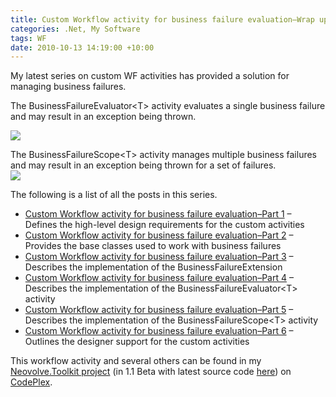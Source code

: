 ```yaml
---
title: Custom Workflow activity for business failure evaluation–Wrap up
categories: .Net, My Software
tags: WF
date: 2010-10-13 14:19:00 +10:00
---
```


My latest series on custom WF activities has provided a solution for managing business failures.   

The BusinessFailureEvaluator&lt;T&gt; activity evaluates a single business failure and may result in an exception being thrown.  

![][0]

The BusinessFailureScope&lt;T&gt; activity manages multiple business failures and may result in an exception being thrown for a set of failures.  
![][1]

<!--more-->

The following is a list of all the posts in this series.

* [Custom Workflow activity for business failure evaluation–Part 1][2] – Defines the high-level design requirements for the custom activities
* [Custom Workflow activity for business failure evaluation–Part 2][3] – Provides the base classes used to work with business failures
* [Custom Workflow activity for business failure evaluation–Part 3][4] – Describes the implementation of the BusinessFailureExtension
* [Custom Workflow activity for business failure evaluation–Part 4][5] – Describes the implementation of the BusinessFailureEvaluator&lt;T&gt; activity
* [Custom Workflow activity for business failure evaluation–Part 5][6] – Describes the implementation of the BusinessFailureScope&lt;T&gt; activity
* [Custom Workflow activity for business failure evaluation–Part 6][7] – Outlines the designer support for the custom activities 

This workflow activity and several others can be found in my [Neovolve.Toolkit project][8] (in 1.1 Beta with latest source code [here][9]) on [CodePlex][10]. 

[0]: /files/image_46.png
[1]: /files/image_45.png
[2]: /2010/10/11/custom-workflow-activity-for-business-failure-evaluatione28093part-1/
[3]: /2010/10/12/custom-workflow-activity-for-business-failure-evaluatione28093part-2/
[4]: /2010/10/12/custom-workflow-activity-for-business-failure-evaluatione28093part-3/
[5]: /2010/10/12/custom-workflow-activity-for-business-failure-evaluatione28093part-4/
[6]: /2010/10/13/custom-workflow-activity-for-business-failure-evaluatione28093part-5/
[7]: /2010/10/13/custom-workflow-activity-for-business-failure-evaluatione28093part-6/
[8]: http://neovolve.codeplex.com/releases/view/53499
[9]: http://neovolve.codeplex.com/SourceControl/changeset/view/67800#1422138
[10]: http://www.codeplex.com/